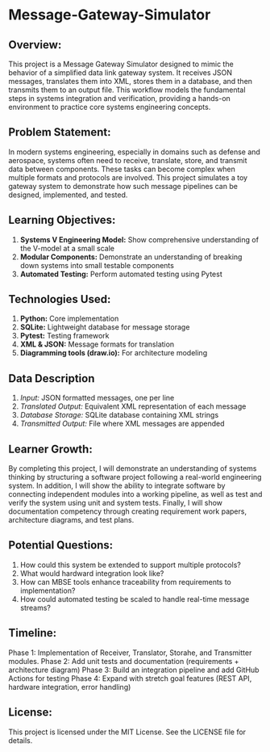 # Message-Gateway-Simulator
## Overview: 
This project is a Message Gateway Simulator designed to mimic the behavior of a simplified data link gateway system. It receives JSON messages, translates them into XML, stores them in a database, and then transmits them to an output file. This workflow models the fundamental steps in systems integration and verification, providing a hands-on environment to practice core systems engineering concepts.
## Problem Statement: 
In modern systems engineering, especially in domains such as defense and aerospace, systems often need to receive, translate, store, and transmit data between components. These tasks can become complex when multiple formats and protocols are involved. This project simulates a toy gateway system to demonstrate how such message pipelines can be designed, implemented, and tested.
## Learning Objectives: 
1. __Systems V Engineering Model:__ Show comprehensive understanding of the V-model at a small scale
2. __Modular Components:__ Demonstrate an understanding of breaking down systems into small testable components
3. __Automated Testing:__ Perform automated testing using Pytest
## Technologies Used:
1. __Python:__ Core implementation
2. __SQLite:__ Lightweight database for message storage
3. __Pytest:__ Testing framework 
4. __XML & JSON:__ Message formats for translation
5. __Diagramming tools (draw.io):__ For architecture modeling

## Data Description
1. _Input:_ JSON formatted messages, one per line
2. _Translated Output:_ Equivalent XML representation of each message
3. _Database Storage:_ SQLite database containing XML strings
4. _Transmitted Output:_ File where XML messages are appended

## Learner Growth: 
By completing this project, I will demonstrate an understanding of systems thinking by structuring a software project following a real-world engineering system. In addition, I will show the ability to integrate software by connecting independent modules into a working pipeline, as well as test and verify the system using unit and system tests. Finally, I will show documentation competency through creating requirement work papers, architecture diagrams, and test plans.  

## Potential Questions: 
1. How could this system be extended to support multiple protocols?
2. What would hardward integration look like?
3. How can MBSE tools enhance traceability from requirements to implementation?
4. How could automated testing be scaled to handle real-time message streams? 

## Timeline: 
Phase 1: Implementation of Receiver, Translator, Storahe, and Transmitter modules. 
Phase 2: Add unit tests and documentation (requirements + architecture diagram) 
Phase 3: Build an integration pipeline and add GitHub Actions for testing 
Phase 4: Expand with stretch goal features (REST API, hardware integration, error handling) 

## License: 
This project is licensed under the MIT License. See the LICENSE file for details.
